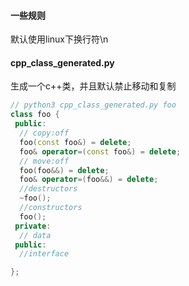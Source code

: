 #### 一些规则

默认使用linux下换行符\n

#### cpp_class_generated.py

生成一个c++类，并且默认禁止移动和复制

```c++
// python3 cpp_class_generated.py foo
class foo {
 public:
  // copy:off
  foo(const foo&) = delete;
  foo& operator=(const foo&) = delete;
  // move:off
  foo(foo&&) = delete;
  foo& operator=(foo&&) = delete;
  //destructors
  ~foo();
  //constructors
  foo();
 private:
  // data
 public:
  //interface

};
```

